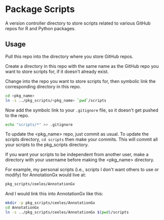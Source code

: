 # Package Scripts

A version controller directory to store scripts related to various GitHub repos for R and Python packages.

## Usage

Pull this repo into the directory where you store GitHub repos.

Create a directory in this repo with the same name as the GitHub repo you want to store scripts for, if it doesn't already exist.

Change into the repo you want to store scripts for, then symbolic link the corresponding directory in this repo.
```sh
cd <pkg_name>
ln -s ../pkg_scripts/<pkg_name> `pwd`/scripts
```
Now add the symbolc link to your `.gitignore` file, so it doesn't get pushed to the repo.

```sh
echo "scripts/*" >> .gitignore
```

To update the <pkg_name> repo, just commit as usual. To update the scripts directory, `cd scripts` then make your commits. This will commit all your scripts to the pkg_scripts directory.

If you want your scripts to be independent from another user, make a directory with your username before making the <pkg_name> directory.

For example, my personal scripts (i.e., scripts I don't want  others to use or modify) for AnnotationGx would live at:
```sh
pkg_scripts/ceeles/AnnotationGx
```

And I would link this into AnnotationGx like this:
```sh
mkdir -p pkg_scripts/ceeles/AnnotationGx
cd AnnotationGx
ln -s ../pkg_scripts/ceeles/AnnotationGx $(pwd)/scripts
```
